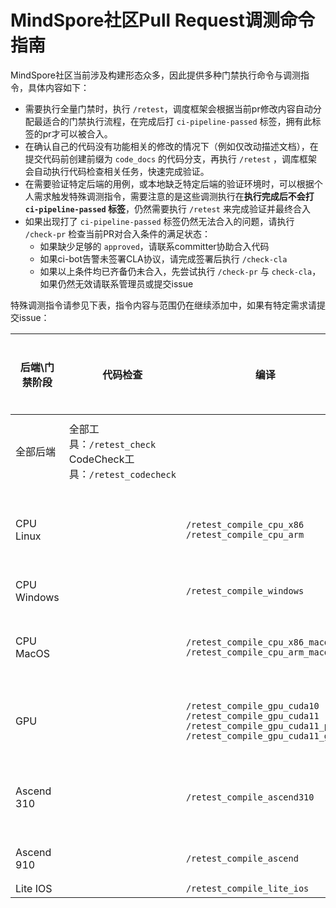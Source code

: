 # MindSpore社区Pull Request调测命令指南

MindSpore社区当前涉及构建形态众多，因此提供多种门禁执行命令与调测指令，具体内容如下：

* 需要执行全量门禁时，执行 `/retest`，调度框架会根据当前pr修改内容自动分配最适合的门禁执行流程，在完成后打 `ci-pipeline-passed` 标签，拥有此标签的pr才可以被合入。
* 在确认自己的代码没有功能相关的修改的情况下（例如仅改动描述文档），在提交代码前创建前缀为 `code_docs` 的代码分支，再执行 `/retest` ，调库框架会自动执行代码检查相关任务，快速完成验证。
* 在需要验证特定后端的用例，或本地缺乏特定后端的验证环境时，可以根据个人需求触发特殊调测指令，需要注意的是这些调测执行在**执行完成后不会打 `ci-pipeline-passed` 标签**，仍然需要执行 `/retest` 来完成验证并最终合入
* 如果出现打了 `ci-pipeline-passed` 标签仍然无法合入的问题，请执行 `/check-pr` 检查当前PR对合入条件的满足状态：
    * 如果缺少足够的 `approved`，请联系committer协助合入代码
    * 如果ci-bot告警未签署CLA协议，请完成签署后执行 `/check-cla`
    * 如果以上条件均已齐备仍未合入，先尝试执行 `/check-pr` 与 `check-cla`，如果仍然无效请联系管理员或提交issue

特殊调测指令请参见下表，指令内容与范围仍在继续添加中，如果有特定需求请提交issue：

| 后端\门禁阶段 | 代码检查 | 编译 | UT | ST(门禁level0级用例)  | ST(版本level1级用例) | ST(门禁&版本级全量执行) |
|---------------|-----------------------------------------------------------|----------------------------------------------------------------------------------------------------------------------------|-------------------------------------------------------------------------|--------------------------------------------------------------------------------------------------------------------------------------------------------------------------------|------------------------------------------------------------------------------------------------------------------------------------------------------------------------------------------------------------|-------------------------|
| 全部后端  | 全部工具：`/retest_check`</br>CodeCheck工具：`/retest_codecheck` || 全部UT：`/retest_ut`</br>CPP UT：`/retest_ut_cpp`</br>Python UT：`/retest_ut_python` ||| |
| CPU Linux |   | `/retest_compile_cpu_x86`</br>`/retest_compile_cpu_arm` | | `/retest_smoke_cpu_x86`</br>`/retest_smoke_cpu_x86_fullcase`（跑完所有用例才退出）</br>`/retest_smoke_cpu_arm`</br>`/retest_smoke_cpu_arm_fullcase`（跑完所有用例才退出） | `/retest_smoke_cpu_x86_level1`</br>`/retest_smoke_cpu_x86_level1_fullcase`（跑完所有用例才退出）</br>`/retest_smoke_cpu_arm_level1`</br>`/retest_smoke_cpu_arm_level1_fullcase`（跑完所有用例才退出） | |
| CPU Windows   |   | `/retest_compile_windows`  | | `/retest_smoke_cpu_windows`</br>`/retest_smoke_cpu_windows_fullcase`（跑完所有用例才退出）| `/retest_smoke_cpu_windows_level1`</br>`/retest_smoke_cpu_windows_level1_fullcase`（跑完所有用例才退出）  | |
| CPU MacOS |   | `/retest_compile_cpu_x86_macos`</br>`/retest_compile_cpu_arm_macos` | | `/retest_smoke_cpu_x86_macos`</br>`/retest_smoke_cpu_x86_macos_fullcase`（跑完所有用例才退出）</br>`/retest_smoke_cpu_arm_macos`</br>`/retest_smoke_cpu_arm_macos_fullcase`（跑完所有用例才退出） | `/retest_smoke_cpu_x86_macos_level1`</br>`/retest_smoke_cpu_x86_macos_level1_fullcase`（跑完所有用例才退出）</br>`/retest_smoke_cpu_arm_macos_level1`</br>`/retest_smoke_cpu_arm_macos_level1_fullcase`（跑完所有用例才退出） | |
| GPU   |   | `/retest_compile_gpu_cuda10`</br>`/retest_compile_gpu_cuda11`</br>`/retest_compile_gpu_cuda11_py39`</br>`/retest_compile_gpu_cuda11_gcc9` | | `/retest_smoke_gpu_cuda10`</br>`/retest_smoke_gpu_cuda10_fullcase`（跑完所有用例才退出）</br>`/retest_smoke_gpu_cuda11`</br>`/retest_smoke_gpu_cuda11_fullcase`（跑完所有用例才退出） | `/retest_smoke_gpu_cuda10_level1`</br>`/retest_smoke_gpu_cuda10_level1_fullcase`（跑完所有用例才退出）</br>`/retest_smoke_gpu_cuda11_level1`</br>`/retest_smoke_gpu_cuda11_level1_fullcase`（跑完所有用例才退出） | |
| Ascend 310|   | `/retest_compile_ascend310`| | `/retest_smoke_ascend310`  | 不区分门禁级与版本级   | 不区分门禁级与版本级|
| Ascend 910|   | `/retest_compile_ascend`   | | `/retest_smoke_ascend`</br>`/retest_smoke_ascend_fullcase`（跑完所有用例才退出）  | `/retest_smoke_ascend_level1`</br>`/retest_smoke_ascend_level1_fullcase`| |
| Lite IOS  |   | `/retest_compile_lite_ios` | ||| |
